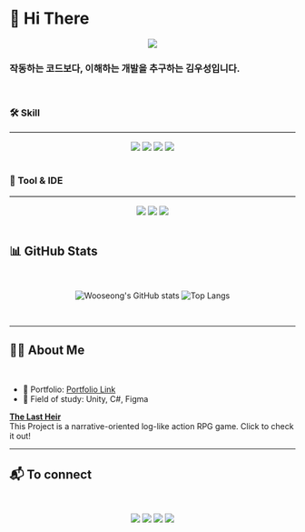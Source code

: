 <h1 align="left">👋 Hi There</h1>

<div align="center">
  <img src="https://capsule-render.vercel.app/api?type=waving&color=0:0b1d51,100:000000&height=200&section=header&text=azunox&fontSize=60&fontColor=f0e9d2&animation=fadeIn&fontAlignY=35" />
</div>


<h3 align="left">작동하는 코드보다, 이해하는 개발을 추구하는 김우성입니다.</h3>

<br>

<h3 align="left">🛠️ Skill</h3>
<hr style="border: none; border-top: 1px solid #ccc; margin: 16px 0;" />
<div align="center">
  <img src="https://img.shields.io/badge/C%23-22223b?style=for-the-badge&logo=csharp&logoColor=white"/>
  <img src="https://img.shields.io/badge/Python-22223b?style=for-the-badge&logo=python&logoColor=white"/>
  <img src="https://img.shields.io/badge/HTML-22223b?style=for-the-badge&logo=html5&logoColor=white"/>
  <img src="https://img.shields.io/badge/CSS-22223b?style=for-the-badge&logo=css3&logoColor=white"/>
</div>

<br>

<h3 align="left">🧰 Tool & IDE</h3>
<hr style="border: none; border-top: 1px solid #ccc; margin: 16px 0;" />
<div align="center">
  <img src="https://img.shields.io/badge/Unity-22223b?style=for-the-badge&logo=unity&logoColor=white"/>
  <img src="https://img.shields.io/badge/Git-22223b?style=for-the-badge&logo=git&logoColor=white"/>
  <img src="https://img.shields.io/badge/GitHub-22223b?style=for-the-badge&logo=github&logoColor=white"/>
</div>

<br>

## 📊 GitHub Stats
<br>

<p align="center">
  <img src="https://github-readme-stats.vercel.app/api?username=kimwooseong-09&show_icons=true&theme=default" alt="Wooseong's GitHub stats"/>
  <img src="https://github-readme-stats.vercel.app/api/top-langs/?username=kimwooseong-09&layout=compact" alt="Top Langs"/>
</p>

<br>

---

## 🧑‍💻 About Me
<br>

- 🔭 Portfolio: [Portfolio Link](https://daringluni.notion.site/?pvs=143)
- 🌱 Field of study: Unity, C#, Figma

**[The Last Heir](https://github.com/Team-TheLastHeir)**  
This Project is a narrative-oriented log-like action RPG game.
Click to check it out!

---

## 📬 To connect
<br>

<p align="center">
  <a href="mailto:daringluni@gmail.com"><img src="https://img.shields.io/badge/Gmail-22223b?style=for-the-badge&logo=gmail&logoColor=white"/></a>
  <a href="https://velog.io/@azunox/posts"><img src="https://img.shields.io/badge/Velog-22223b?style=for-the-badge&logo=velog&logoColor=white"/></a>
  <a href="https://daringluni.notion.site"><img src="https://img.shields.io/badge/Notion-22223b?style=for-the-badge&logo=notion&logoColor=white"/></a>
  <a href="https://instagram.com/azunox"><img src="https://img.shields.io/badge/Instagram-22223b?style=for-the-badge&logo=instagram&logoColor=white"/></a>
</p>

